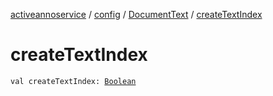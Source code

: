 [activeannoservice](../../index.md) / [config](../index.md) / [DocumentText](index.md) / [createTextIndex](./create-text-index.md)

# createTextIndex

`val createTextIndex: `[`Boolean`](https://kotlinlang.org/api/latest/jvm/stdlib/kotlin/-boolean/index.html)